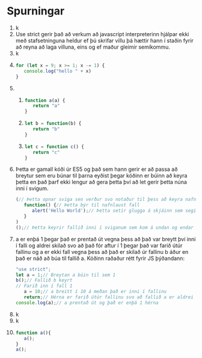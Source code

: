# Spurningar

1. k
2. Use strict gerir það að verkum að javascript interpreterinn hjálpar ekki með stafsetninguna heldur ef þú skrifar villu þá hættir hann í staðin fyrir að reyna að laga villuna, eins og ef maður gleimir semíkommu.
3. k
4. ```javascript
   for (let x = 9; x >= 1; x -= 1) {
      console.log("hello " + x)
   }
   ```
5. 
   1. ```javascript
      function a(a) {
         return "a"
      }
      ```
   2. ```javascript
      let b = function(b) {
         return "b"
      }
      ```
   3. ```javascript
      let c = function c() {
         return "c"
      }
      ```
6. Þetta er gamall kóði úr ES5 og það sem hann gerir er að passa að breytur sem eru búnar til þarna eyðist þegar kóðinn er búinn að keyra þetta en það þarf ekki lengur að gera þetta því að let gerir þetta núna inni í svigum. 
   ```javascript
   (// Þetta opnar sviga sen verður svo notaður til þess að keyra nafnlausa fallið
      function() {// Þetta býr til nafnlaust fall
         alert('Hello World');// Þetta setir glugga á skjáinn sem segir Hello World
      } 
   )
   ();// Þetta keyrir fallið inni í sviganum sem kom á undan og endar svo statement-ið
   ```
7. a er enþá 1 þegar það er prentað út vegna þess að það var breytt því inni í falli og aldrei skilað svo að það fór aftur í 1 þegar það var farið útúr fallinu og a er ekki fall vegna þess að það er skilað úr fallinu b áður en það er náð að búa til fallið a.
   Kóðinn raðaður rétt fyrir JS þýðandann:
   ```javascript
   "use strict";
   let a = 1;// Breytan a búin til sem 1
   b();// Fallið b keyrt
   // Farið inn í fall 1
      a = 10;// a breitt í 10 á meðan það er inni í fallinu
      return;// Hérna er farið útúr fallinu svo að fallið a er aldrei búið til og a var aldrei skilað aftur svo að það er enþá 1
   console.log(a);// a prentað út og það er enþá 1 hérna
   ```
8. k
9.  k
10. ```javascript
    function a(){
       a();
    }
    a();
    ```